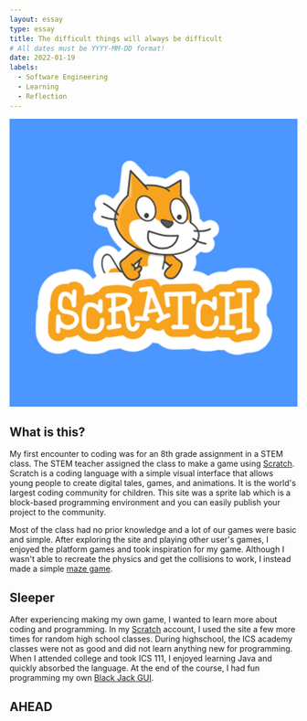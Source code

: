```yaml
---
layout: essay
type: essay
title: The difficult things will always be difficult
# All dates must be YYYY-MM-DD format!
date: 2022-01-19
labels:
  - Software Engineering
  - Learning
  - Reflection
---
```


<img class="ui small right circular floated image" src="../images/scratch_mascot.jpg">

## What is this?
My first encounter to coding was for an 8th grade assignment in a STEM class. The STEM teacher assigned the class to make a game using <a href="https://scratch.mit.edu">Scratch</a>. Scratch is a coding language with a simple visual interface that allows young people to create digital tales, games, and animations. It is the world's largest coding community for children. This site was a sprite lab which is a block-based programming environment and you can easily publish your project to the community.

Most of the class had no prior knowledge and a lot of our games were basic and simple. After exploring the site and playing other user's games, I enjoyed the platform games and took inspiration for my game. Although I wasn't able to recreate the physics and get the collisions to work, I instead made a simple <a href="https://louie808.github.io/projects/scratchGame"> maze game</a>.

## Sleeper
After experiencing making my own game, I wanted to learn more about coding and programming. In my <a href="https://scratch.mit.edu/users/HeatWaveStar/">Scratch</a> account, I used the site a few more times for random high school classes. During highschool, the ICS academy classes were not as good and did not learn anything new for programming. When I attended college and took ICS 111, I enjoyed learning Java and quickly absorbed the language. At the end of the course, I  had fun programming my own <a href="https://louie808.github.io/projects/blackJack_GUI">Black Jack GUI</a>.

## AHEAD
